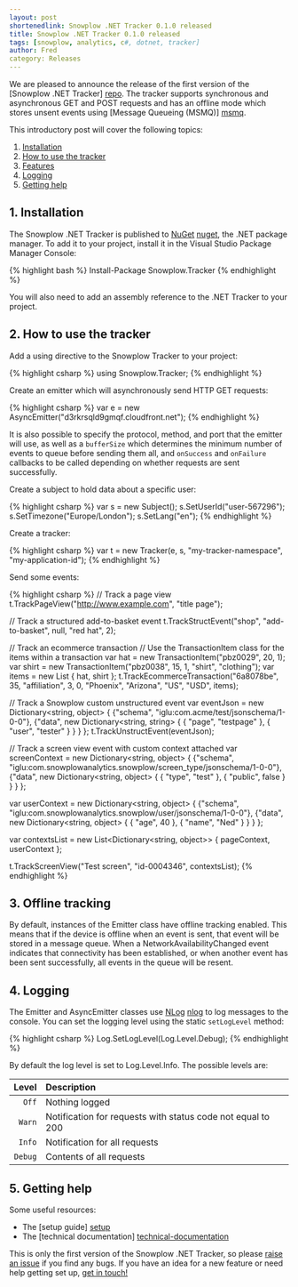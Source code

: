 ```yaml
---
layout: post
shortenedlink: Snowplow .NET Tracker 0.1.0 released
title: Snowplow .NET Tracker 0.1.0 released
tags: [snowplow, analytics, c#, dotnet, tracker]
author: Fred
category: Releases
---
```


We are pleased to announce the release of the first version of the [Snowplow .NET Tracker] [repo]. The tracker supports synchronous and asynchronous GET and POST requests and has an offline mode which stores unsent events using [Message Queueing (MSMQ)] [msmq].

This introductory post will cover the following topics:

1. [Installation](/blog/2014/09/29/snowplow-dotnet-tracker-0.1.0-released/#install)
2. [How to use the tracker](/blog/2014/09/29/snowplow-dotnet-tracker-0.1.0-released/#usage)
3. [Features](/blog/2014/09/29/snowplow-dotnet-tracker-0.1.0-released/#offline)
4. [Logging](/blog/2014/09/29/snowplow-dotnet-tracker-0.1.0-released/#logging)
5. [Getting help](/blog/2014/09/29/snowplow-dotnet-tracker-0.1.0-released/#help)

<!--more-->

<div class="html">
<h2><a name="install">1. Installation</a></h2>
</div>

The Snowplow .NET Tracker is published to [NuGet] [nuget], the .NET package manager. To add it to your project, install it in the Visual Studio Package Manager Console:

{% highlight bash %}
Install-Package Snowplow.Tracker
{% endhighlight %}

You will also need to add an assembly reference to the .NET Tracker to your project.

<div class="html">
<h2><a name="usage">2. How to use the tracker</a></h2>
</div>

Add a using directive to the Snowplow Tracker to your project:

{% highlight csharp %}
using Snowplow.Tracker;
{% endhighlight %}

Create an emitter which will asynchronously send HTTP GET requests:

{% highlight csharp %}
var e = new AsyncEmitter("d3rkrsqld9gmqf.cloudfront.net");
{% endhighlight %}

It is also possible to specify the protocol, method, and port that the emitter will use, as well as a `bufferSize` which determines the minimum number of events to queue before sending them all, and `onSuccess` and `onFailure` callbacks to be called depending on whether requests are sent successfully.

Create a subject to hold data about a specific user:

{% highlight csharp %}
var s = new Subject();
s.SetUserId("user-567296");
s.SetTimezone("Europe/London");
s.SetLang("en");
{% endhighlight %}

Create a tracker:

{% highlight csharp %}
var t = new Tracker(e, s, "my-tracker-namespace", "my-application-id");
{% endhighlight %}

Send some events:

{% highlight csharp %}
// Track a page view
t.TrackPageView("http://www.example.com", "title page");

// Track a structured add-to-basket event
t.TrackStructEvent("shop", "add-to-basket", null, "red hat", 2);

// Track an ecommerce transaction
// Use the TransactionItem class for the items within a transaction
var hat = new TransactionItem("pbz0029", 20, 1);
var shirt = new TransactionItem("pbz0038", 15, 1, "shirt", "clothing");
var items = new List<TransactionItem> { hat, shirt };
t.TrackEcommerceTransaction("6a8078be", 35, "affiliation", 3, 0, "Phoenix", "Arizona", "US", "USD", items);

// Track a Snowplow custom unstructured event
var eventJson = new Dictionary<string, object>
{
	{"schema", "iglu:com.acme/test/jsonschema/1-0-0"},
	{"data", new Dictionary<string, string>
	{
		{ "page", "testpage" },
		{ "user", "tester" }
	}
	}
};
t.TrackUnstructEvent(eventJson);

// Track a screen view event with custom context attached
var screenContext = new Dictionary<string, object>
{
	{"schema", "iglu:com.snowplowanalytics.snowplow/screen_type/jsonschema/1-0-0"},
	{"data", new Dictionary<string, object>
	{
		{ "type", "test" },
		{ "public", false }
	}
	}
};

var userContext = new Dictionary<string, object>
{
	{"schema", "iglu:com.snowplowanalytics.snowplow/user/jsonschema/1-0-0"},
	{"data", new Dictionary<string, object>
	{
		{ "age", 40 },
		{ "name", "Ned" }
	}
	}
};

var contextsList = new List<Dictionary<string, object>>
{
	pageContext,
	userContext
};

t.TrackScreenView("Test screen", "id-0004346", contextsList);
{% endhighlight %}

<div class="html">
<h2><a name="offline">3. Offline tracking</a></h2>
</div>

By default, instances of the Emitter class have offline tracking enabled. This means that if the device is offline when an event is sent, that event will be stored in a message queue. When a NetworkAvailabilityChanged event indicates that connectivity has been established, or when another event has been sent successfully, all events in the queue will be resent.

<div class="html">
<h2><a name="logging">4. Logging</a></h2>
</div>

The Emitter and AsyncEmitter classes use [NLog] [nlog] to log messages to the console. You can set the logging level using the static `setLogLevel` method:

{% highlight csharp %}
Log.SetLogLevel(Log.Level.Debug);
{% endhighlight %}

By default the log level is set to Log.Level.Info. The possible levels are:

| **Level**      | **Description**                                             |
|---------------:|:------------------------------------------------------------|
| `Off`          | Nothing logged                                              |
| `Warn`         | Notification for requests with status code not equal to 200 |
| `Info`         | Notification for all requests                               |
| `Debug`        | Contents of all requests                                    |

<div class="html">
<h2><a name="help">5. Getting help</a></h2>
</div>

Some useful resources:

- The [setup guide] [setup]
- The [technical documentation] [technical-documentation]

This is only the first version of the Snowplow .NET Tracker, so please [raise an issue][issues] if you find any bugs. If you have an idea for a new feature or need help getting set up, [get in touch!][talk-to-us]

</div>

[repo]: https://github.com/snowplow/snowplow-dotnet-tracker
[msmq]: http://msdn.microsoft.com/en-us/library/ms711472%28v=vs.85%29.aspx
[nuget]: https://www.nuget.org/
[nlog]: http://nlog-project.org/
[setup]: https://github.com/snowplow/snowplow/wiki/.NET-tracker-setup
[technical-documentation]: https://github.com/snowplow/snowplow/wiki/.NET-tracker
[issues]: https://github.com/snowplow/snowplow-dotnet-tracker/issues
[talk-to-us]: https://github.com/snowplow/snowplow/wiki/Talk-to-us
